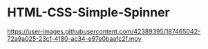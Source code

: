 # HTML-CSS-Simple-Spinner


https://user-images.githubusercontent.com/42389395/187465042-72a9a025-23cf-4180-ac34-e97e0baafc2f.mov

